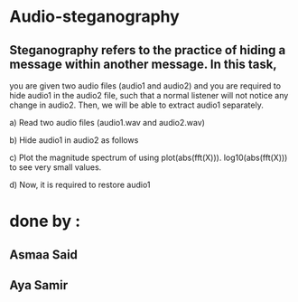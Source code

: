 # Audio-steganography
## Steganography refers to the practice of hiding a message within another message. In this task,
you are given two audio files (audio1 and audio2) and you are required to hide audio1 in the
audio2 file, such that a normal listener will not notice any change in audio2. Then, we will be
able to extract audio1 separately.


a) Read two audio files (audio1.wav and audio2.wav)


b) Hide audio1 in audio2 as follows

c) Plot the magnitude spectrum of using plot(abs(fft(X))).
log10(abs(fft(X))) to see very small values.


d) Now, it is required to restore  audio1
# done by :
## Asmaa Said 
## Aya Samir
